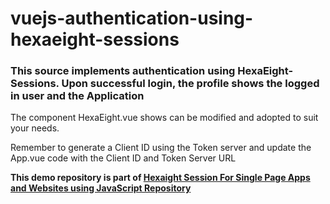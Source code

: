 # vuejs-authentication-using-hexaeight-sessions

### This source implements authentication using HexaEight-Sessions. Upon successful login, the profile shows the logged in user and the Application

The component HexaEight.vue shows can be modified and adopted to suit your needs.

Remember to generate a Client ID using the Token server and update the App.vue code with the Client ID and Token Server URL 

**This demo repository is part of [Hexaight Session For Single Page Apps and Websites using JavaScript Repository](https://github.com/HexaEightTeam/session-js-spa-https)**


